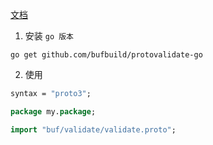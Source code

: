 [文档](https://github.com/bufbuild/protovalidate-go)
 1. 安装
`go 版本`
```shell
go get github.com/bufbuild/protovalidate-go
```
2. 使用
```protobuf
syntax = "proto3";

package my.package;

import "buf/validate/validate.proto";
```